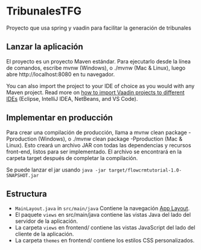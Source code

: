 # TribunalesTFG

Proyecto que usa spring y vaadin para facilitar la generación de tribunales

## Lanzar la aplicación

El proyecto es un proyecto Maven estándar. Para ejecutarlo desde la línea de comandos,
escribe mvnw (Windows), o ./mvnw (Mac & Linux), luego abre http://localhost:8080 en tu navegador.

You can also import the project to your IDE of choice as you would with any
Maven project. Read more on [how to import Vaadin projects to different IDEs](https://vaadin.com/docs/latest/guide/step-by-step/importing) (Eclipse, IntelliJ IDEA, NetBeans, and VS Code).

## Implementar en producción

Para crear una compilación de producción, llama a mvnw clean package -Pproduction (Windows),
o ./mvnw clean package -Pproduction (Mac & Linux).
Esto creará un archivo JAR con todas las dependencias y recursos front-end,
listos para ser implementado. El archivo se encontrará en la carpeta target después de completar la compilación.

Se puede lanzar el jar usando
`java -jar target/flowcrmtutorial-1.0-SNAPSHOT.jar`

## Estructura

- `MainLayout.java` in `src/main/java` Contiene la navegación [App Layout](https://vaadin.com/docs/components/app-layout).
- El paquete `views` en src/main/java contiene las vistas Java del lado del servidor de la aplicación.
- La carpeta `views` en frontend/ contiene las vistas JavaScript del lado del cliente de la aplicación.
- La carpeta `themes` en frontend/ contiene los estilos CSS personalizados.
